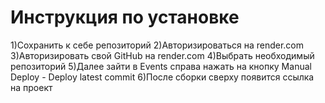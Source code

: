 # Инструкция по установке
1)Сохранить к себе репозиторий
2)Авторизироваться на render.com
3)Авторизировать свой GitHub на render.com
4)Выбрать необходимый репозиторий
5)Далее зайти в Events справа нажать на кнопку Manual Deploy - Deploy latest commit
6)После сборки сверху появится ссылка на проект
